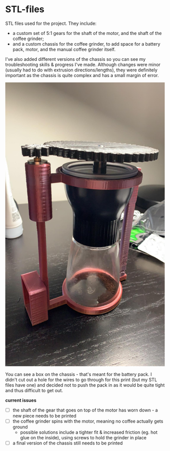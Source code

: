 # STL-files  
STL files used for the project. They include:  
- a custom set of 5:1 gears for the shaft of the motor, and the shaft of the coffee grinder; 
- and a custom chassis for the coffee grinder, to add space for a battery pack, motor, and the manual coffee grinder itself.  

I've also added different versions of the chassis so you can see my troubleshooting skills & progress I've made. Although changes were minor (usually had to do with extrusion directions/lengths), they were definitely important as the chassis is quite complex and has a small margin of error.  

![image test](coffee-grinder.jpg)

You can see a box on the chassis - that's meant for the battery pack. I didn't cut out a hole for the wires to go through for this print (but my STL files have one) and decided not to push the pack in as it would be quite tight and thus difficult to get out.  

**current issues**  
- [ ] the shaft of the gear that goes on top of the motor has worn down - a new piece needs to be printed 
- [ ] the coffee grinder spins with the motor, meaning no coffee actually gets ground
  - possible solutions include a tighter fit & increased friction (eg. hot glue on the inside), using screws to hold the grinder in place 
- [ ] a final version of the chassis still needs to be printed

